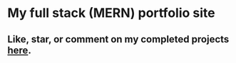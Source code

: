 # My full stack (MERN) portfolio site 

## Like, star, or comment on my completed projects [here](https://quangao.herokuapp.com/).
